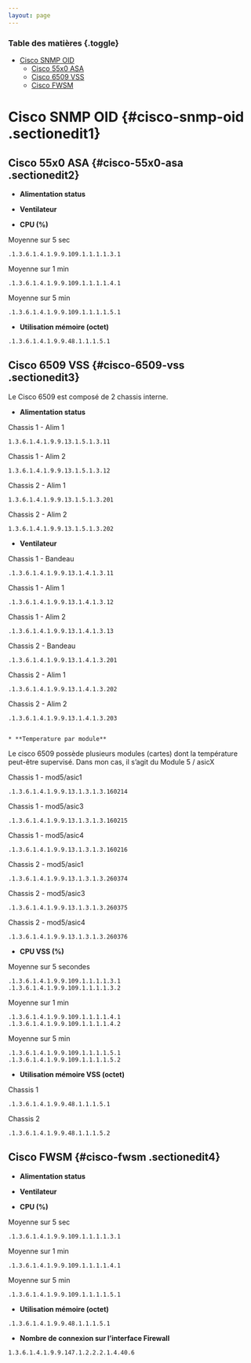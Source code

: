 ```yaml
---
layout: page
---
```


### Table des matières {.toggle}

-   [Cisco SNMP OID](oid-cisco.html#cisco-snmp-oid)
    -   [Cisco 55x0 ASA](oid-cisco.html#cisco-55x0-asa)
    -   [Cisco 6509 VSS](oid-cisco.html#cisco-6509-vss)
    -   [Cisco FWSM](oid-cisco.html#cisco-fwsm)

Cisco SNMP OID {#cisco-snmp-oid .sectionedit1}
==============

Cisco 55x0 ASA {#cisco-55x0-asa .sectionedit2}
--------------

-   **Alimentation status**

-   **Ventilateur**

-   **CPU (%)**

Moyenne sur 5 sec

~~~
.1.3.6.1.4.1.9.9.109.1.1.1.1.3.1
~~~

Moyenne sur 1 min

~~~
.1.3.6.1.4.1.9.9.109.1.1.1.1.4.1
~~~

Moyenne sur 5 min

~~~
.1.3.6.1.4.1.9.9.109.1.1.1.1.5.1
~~~

-   **Utilisation mémoire (octet)**

~~~
.1.3.6.1.4.1.9.9.48.1.1.1.5.1
~~~

Cisco 6509 VSS {#cisco-6509-vss .sectionedit3}
--------------

Le Cisco 6509 est composé de 2 chassis interne.

-   **Alimentation status**

Chassis 1 - Alim 1

~~~
1.3.6.1.4.1.9.9.13.1.5.1.3.11
~~~

Chassis 1 - Alim 2

~~~
1.3.6.1.4.1.9.9.13.1.5.1.3.12
~~~

Chassis 2 - Alim 1

~~~
1.3.6.1.4.1.9.9.13.1.5.1.3.201
~~~

Chassis 2 - Alim 2

~~~
1.3.6.1.4.1.9.9.13.1.5.1.3.202
~~~

-   **Ventilateur**

Chassis 1 - Bandeau

~~~
.1.3.6.1.4.1.9.9.13.1.4.1.3.11
~~~

Chassis 1 - Alim 1

~~~
.1.3.6.1.4.1.9.9.13.1.4.1.3.12
~~~

Chassis 1 - Alim 2

~~~
.1.3.6.1.4.1.9.9.13.1.4.1.3.13
~~~

Chassis 2 - Bandeau

~~~
.1.3.6.1.4.1.9.9.13.1.4.1.3.201
~~~

Chassis 2 - Alim 1

~~~
.1.3.6.1.4.1.9.9.13.1.4.1.3.202
~~~

Chassis 2 - Alim 2

~~~
.1.3.6.1.4.1.9.9.13.1.4.1.3.203
~~~

~~~
  
* **Temperature par module**
~~~

Le cisco 6509 possède plusieurs modules (cartes) dont la température
peut-être supervisé. Dans mon cas, il s’agit du Module 5 / asicX

Chassis 1 - mod5/asic1

~~~
.1.3.6.1.4.1.9.9.13.1.3.1.3.160214
~~~

Chassis 1 - mod5/asic3

~~~
.1.3.6.1.4.1.9.9.13.1.3.1.3.160215
~~~

Chassis 1 - mod5/asic4

~~~
.1.3.6.1.4.1.9.9.13.1.3.1.3.160216
~~~

Chassis 2 - mod5/asic1

~~~
.1.3.6.1.4.1.9.9.13.1.3.1.3.260374
~~~

Chassis 2 - mod5/asic3

~~~
.1.3.6.1.4.1.9.9.13.1.3.1.3.260375
~~~

Chassis 2 - mod5/asic4

~~~
.1.3.6.1.4.1.9.9.13.1.3.1.3.260376
~~~

-   **CPU VSS (%)**

Moyenne sur 5 secondes

~~~
.1.3.6.1.4.1.9.9.109.1.1.1.1.3.1
.1.3.6.1.4.1.9.9.109.1.1.1.1.3.2
~~~

Moyenne sur 1 min

~~~
.1.3.6.1.4.1.9.9.109.1.1.1.1.4.1
.1.3.6.1.4.1.9.9.109.1.1.1.1.4.2
~~~

Moyenne sur 5 min

~~~
.1.3.6.1.4.1.9.9.109.1.1.1.1.5.1
.1.3.6.1.4.1.9.9.109.1.1.1.1.5.2
~~~

-   **Utilisation mémoire VSS (octet)**

Chassis 1

~~~
.1.3.6.1.4.1.9.9.48.1.1.1.5.1
~~~

Chassis 2

~~~
.1.3.6.1.4.1.9.9.48.1.1.1.5.2
~~~

Cisco FWSM {#cisco-fwsm .sectionedit4}
----------

-   **Alimentation status**

-   **Ventilateur**

-   **CPU (%)**

Moyenne sur 5 sec

~~~
.1.3.6.1.4.1.9.9.109.1.1.1.1.3.1
~~~

Moyenne sur 1 min

~~~
.1.3.6.1.4.1.9.9.109.1.1.1.1.4.1
~~~

Moyenne sur 5 min

~~~
.1.3.6.1.4.1.9.9.109.1.1.1.1.5.1
~~~

-   **Utilisation mémoire (octet)**

~~~
.1.3.6.1.4.1.9.9.48.1.1.1.5.1
~~~

-   **Nombre de connexion sur l’interface Firewall**

~~~
1.3.6.1.4.1.9.9.147.1.2.2.2.1.4.40.6
~~~
